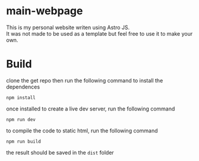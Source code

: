 # main-webpage

This is my personal website writen using Astro JS.  
It was not made to be used as a template but feel free to use it to make your own.

# Build

clone the get repo then run the following command to install the dependences

```
npm install
```

once installed to create a live dev server, run the following command

```
npm run dev
```

to compile the code to static html, run the following command


```
npm run build
```

the result should be saved in the `dist` folder


